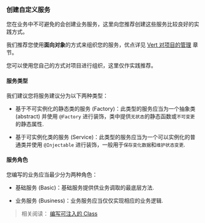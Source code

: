 <a id="custom-service"></a>

### 创建自定义服务

您在业务中不可避免的会创建业务服务，这里向您推荐创建这些服务比较良好的实践方式。

我们推荐您使用**面向对象**的方式来组织您的服务，优点详见 [Vert 对项目的管理](how-vert-does-management) 章节。

您可以使用您自己的方式对项目进行组织，这里仅作实践推荐。

#### 服务类型

我们建议您将服务建议分为以下两种类型：

 - 基于不可实例化的静态类的服务 (Factory)：此类型的服务应当为一个抽象类 (abstract) 并使用 `@Factory` 进行装饰，类中提供`无状态`的静态函数或`不可变更`的静态属性.
 
 - 基于可实例化类的服务 (Service)：此类型的服务应当为一个可以实例化的普通类并使用 `@Injectable` 进行装饰，一般用于`保存变化数据`和`维护状态变更`.
 
#### 服务角色

您编写的业务应当最少分为两种角色：

 - 基础服务 (Basic)：基础服务提供供业务调取的最底层方法.
 
 - 业务服务 (Business)：业务服务应当仅仅实现相应的业务逻辑.
 
> 相关阅读： [编写可注入的 Class](#how-to-write-a-class-that-is-injectable)
